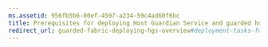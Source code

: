 ```yaml
---
ms.assetid: 956fb5b6-00ef-4597-a234-59c4ad60f6bc
title: Prerequisites for deploying Host Guardian Service and guarded hosts
redirect_url: guarded-fabric-deploying-hgs-overview#deployment-tasks-for-guarded-fabrics-and-shielded-vms
---
```

